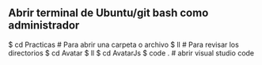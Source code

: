 ## Abrir terminal de Ubuntu/git bash como administrador
$ cd Practicas # Para abrir una carpeta o archivo
$ ll # Para revisar los directorios
$ cd Avatar
$ ll
$ cd AvatarJs
$ code . # abrir visual studio code